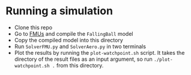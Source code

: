 # Running a simulation

* Clone this repo
* Go to [FMUs](../../FMUs) and compile the `FallingBall` model
* Copy the compiled model into this directory 
* Run `SolverFMU.py` and `SolverAero.py` in two terminals
* Plot the results by running the `plot-watchpoint.sh` script. It takes the directory of the result files as an input argument, so run `./plot-watchpoint.sh .` from this directory. 
